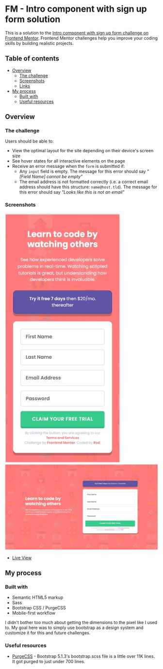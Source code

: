 # FM - Intro component with sign up form solution

This is a solution to the [Intro component with sign up form challenge on Frontend Mentor](https://www.frontendmentor.io/challenges/intro-component-with-signup-form-5cf91bd49edda32581d28fd1). Frontend Mentor challenges help you improve your coding skills by building realistic projects.

## Table of contents

- [Overview](#overview)
  - [The challenge](#the-challenge)
  - [Screenshots](#screenshots)
  - [Links](#links)
- [My process](#my-process)
  - [Built with](#built-with)
  - [Useful resources](#useful-resources)

## Overview

### The challenge

Users should be able to:

- View the optimal layout for the site depending on their device's screen size
- See hover states for all interactive elements on the page
- Receive an error message when the `form` is submitted if:
  - Any `input` field is empty. The message for this error should say _"[Field Name] cannot be empty"_
  - The email address is not formatted correctly (i.e. a correct email address should have this structure: `name@host.tld`). The message for this error should say _"Looks like this is not an email"_

### Screenshots

![](./images/ss/375.JPG)\
![](./images/ss/1440.JPG)

- [Live View](https://bague-rodnel.github.io/intro-component-signup/)

## My process

### Built with

- Semantic HTML5 markup
- Sass
- Bootstrap CSS / PurgeCSS
- Mobile-first workflow

I didn't bother too much about getting the dimensions to the pixel like I used to. My goal here was to simply use bootstrap as a design system and customize it for this and future challenges.

### Useful resources

- [PurgeCSS](https://purgecss.com/CLI.html#usage) - Bootstrap 5.1.3's bootstrap.scss file is a little over 11K lines. It got purged to just under 700 lines.
